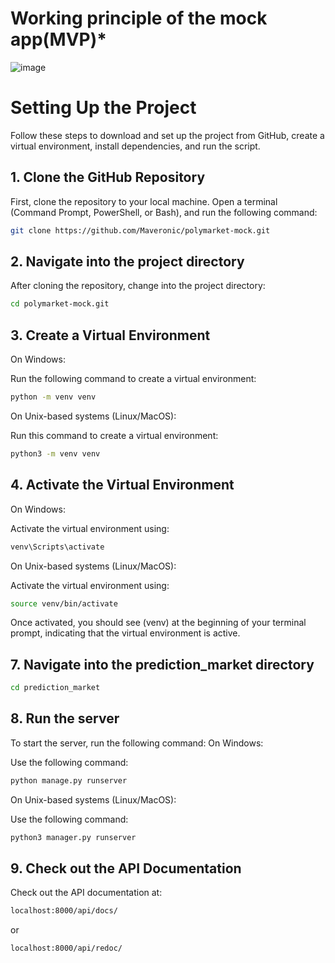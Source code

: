 # Working principle of the mock app(MVP)*

![image](https://github.com/user-attachments/assets/3794d825-715c-400a-b363-667f1eace540)


# Setting Up the Project

Follow these steps to download and set up the project from GitHub, create a virtual environment, install dependencies, and run the script.

## 1. Clone the GitHub Repository

First, clone the repository to your local machine. Open a terminal (Command Prompt, PowerShell, or Bash), and run the following command:

```bash
git clone https://github.com/Maveronic/polymarket-mock.git
```
## 2. Navigate into the project directory

After cloning the repository, change into the project directory:

```bash
cd polymarket-mock.git
```

## 3. Create a Virtual Environment

On Windows:

Run the following command to create a virtual environment:

```bash
python -m venv venv
```
On Unix-based systems (Linux/MacOS):

Run this command to create a virtual environment:

```bash
python3 -m venv venv
```

## 4. Activate the Virtual Environment
On Windows:

Activate the virtual environment using:

```bash
venv\Scripts\activate
```
On Unix-based systems (Linux/MacOS):

Activate the virtual environment using:

```bash
source venv/bin/activate
```

Once activated, you should see (venv) at the beginning of your terminal prompt, indicating that the virtual environment is active.

## 7. Navigate into the prediction_market directory
```bash
cd prediction_market
```

## 8. Run the server
To start the server, run the following command:
On Windows:

Use the following command:

```bash
python manage.py runserver
```

On Unix-based systems (Linux/MacOS):

Use the following command:

```bash
python3 manager.py runserver
```

## 9. Check out the API Documentation
Check out the API documentation at:
```bash
localhost:8000/api/docs/
```
or
```bash
localhost:8000/api/redoc/
```
